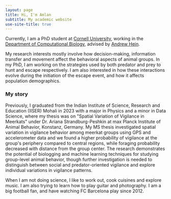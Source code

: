 ```yaml
---
layout: page
title: Hi, I'm Amlan
subtitle: My academic website
use-site-title: true
---
```


Currently, I am a PhD student at [Cornell University](https://www.cornell.edu/), working in the [Department of Computational Biology](https://cals.cornell.edu/computational-biology), advised by [Andrew Hein](https://cals.cornell.edu/andrew-hein). 

My research interests mostly involve how decision-making, information transfer and movement affect the behavioral aspects of animal groups. In my PhD, I am working on the strategies used by both predator and prey to hunt and escape respectively. I am also interested in how these interactions evolve during the initiation of the escape event, and how it affects population demographics. 

### My story

Previously, I graduated from the Indian Institute of Science, Research and Education (IISER) Mohali in 2023 with a major in Physics and a minor in Data Science, where my thesis was on "Spatial Variation of Vigilance in Meerkats" under Dr. Ariana Strandburg-Peshkin at max Planck Institute of Animal Behavior, Konstanz, Germany. My MS thesis investigated spatial variation in vigilance behavior among meerkat groups using GPS and accelerometer data and we found a higher probability of vigilance at the group's periphery compared to central regions, while foraging probability decreased with distance from the group center. The research demonstrates the potential of biologging and machine learning techniques for studying group-level animal behavior, though further investigation is needed to distinguish between social and predator-oriented vigilance and explore individual variations in vigilance patterns. 

When I am not doing science, I like to work out, cook cuisines and explore music. I am also trying to learn how to play guitar and photography. I am a big football fan, and have watching FC Barcelona play since 2012.